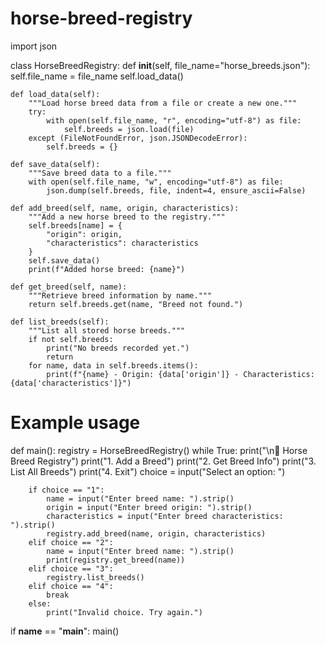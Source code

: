 # horse-breed-registry
import json

class HorseBreedRegistry:
    def __init__(self, file_name="horse_breeds.json"):
        self.file_name = file_name
        self.load_data()

    def load_data(self):
        """Load horse breed data from a file or create a new one."""
        try:
            with open(self.file_name, "r", encoding="utf-8") as file:
                self.breeds = json.load(file)
        except (FileNotFoundError, json.JSONDecodeError):
            self.breeds = {}

    def save_data(self):
        """Save breed data to a file."""
        with open(self.file_name, "w", encoding="utf-8") as file:
            json.dump(self.breeds, file, indent=4, ensure_ascii=False)

    def add_breed(self, name, origin, characteristics):
        """Add a new horse breed to the registry."""
        self.breeds[name] = {
            "origin": origin,
            "characteristics": characteristics
        }
        self.save_data()
        print(f"Added horse breed: {name}")

    def get_breed(self, name):
        """Retrieve breed information by name."""
        return self.breeds.get(name, "Breed not found.")

    def list_breeds(self):
        """List all stored horse breeds."""
        if not self.breeds:
            print("No breeds recorded yet.")
            return
        for name, data in self.breeds.items():
            print(f"{name} - Origin: {data['origin']} - Characteristics: {data['characteristics']}")

# Example usage
def main():
    registry = HorseBreedRegistry()
    while True:
        print("\n🐎 Horse Breed Registry")
        print("1. Add a Breed")
        print("2. Get Breed Info")
        print("3. List All Breeds")
        print("4. Exit")
        choice = input("Select an option: ")
        
        if choice == "1":
            name = input("Enter breed name: ").strip()
            origin = input("Enter breed origin: ").strip()
            characteristics = input("Enter breed characteristics: ").strip()
            registry.add_breed(name, origin, characteristics)
        elif choice == "2":
            name = input("Enter breed name: ").strip()
            print(registry.get_breed(name))
        elif choice == "3":
            registry.list_breeds()
        elif choice == "4":
            break
        else:
            print("Invalid choice. Try again.")

if __name__ == "__main__":
    main()
